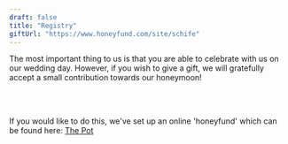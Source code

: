 ```yaml
---
draft: false
title: "Registry"
giftUrl: "https://www.honeyfund.com/site/schife"
---
```


The most important thing to us is that you are able to celebrate with us on our wedding day. However, if you wish to give a gift, we will gratefully accept a small contribution towards our honeymoon!

<br/>


<br/>

If you would like to do this, we've set up an online 'honeyfund' which can be found here: [The Pot](https://www.honeyfund.com/site/schife)
